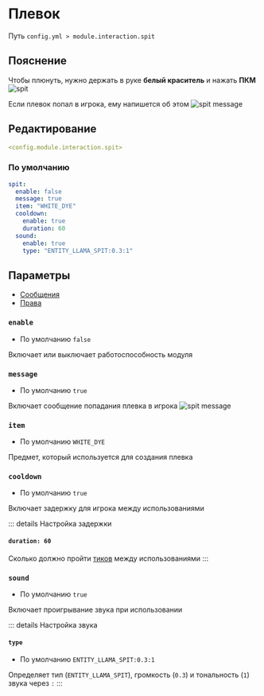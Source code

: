 # Плевок
Путь `config.yml > module.interaction.spit`

## Пояснение
Чтобы плюнуть, нужно держать в руке **белый краситель** и нажать **ПКМ**
![spit](/spit.gif)

Если плевок попал в игрока, ему напишется об этом
![spit message](/spit.png)

## Редактирование
```yaml
<config.module.interaction.spit>
```

### По умолчанию
```yaml
spit:
  enable: false
  message: true
  item: "WHITE_DYE"
  cooldown:
    enable: true
    duration: 60
  sound:
    enable: true
    type: "ENTITY_LLAMA_SPIT:0.3:1"
```

## Параметры

- [Сообщения](/ru/messages/ru_ru/module/interaction/spit/)
- [Права](/ru/permissions/module/interaction/spit/)

### `enable`
- По умолчанию `false`

Включает или выключает работоспособность модуля

### `message`
- По умолчанию `true`

Включает сообщение попадания плевка в игрока
![spit message](/spit.png)

### `item`
- По умолчанию `WHITE_DYE`

Предмет, который используется для создания плевка


### `cooldown`
- По умолчанию `true`

Включает задержку для игрока между использованиями

::: details Настройка задержки
#### `duration: 60`

Сколько должно пройти [тиков](https://ru.minecraft.wiki/w/%D0%A2%D0%B0%D0%BA%D1%82) между использованиями
:::

### `sound`
- По умолчанию `true`

Включает проигрывание звука при использовании

::: details Настройка звука
#### `type`
- По умолчанию `ENTITY_LLAMA_SPIT:0.3:1`

Определяет тип (`ENTITY_LLAMA_SPIT`), громкость (`0.3`) и тональность (`1`) звука через `:`
:::